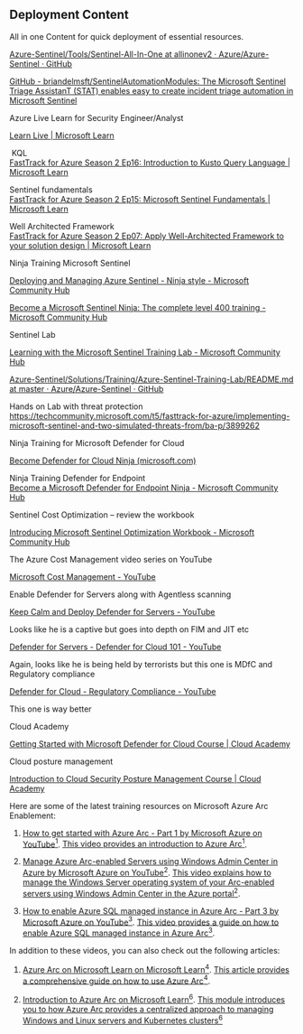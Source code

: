 ## Deployment Content ##

All in one Content for quick deployment of essential resources. 

[<u>Azure-Sentinel/Tools/Sentinel-All-In-One at allinonev2 ·
Azure/Azure-Sentinel ·
GitHub</u>](https://github.com/Azure/Azure-Sentinel/tree/allinonev2/Tools/Sentinel-All-In-One)

[GitHub - briandelmsft/SentinelAutomationModules: The Microsoft Sentinel
Triage AssistanT (STAT) enables easy to create incident triage
automation in Microsoft
Sentinel](https://github.com/briandelmsft/SentinelAutomationModules)

Azure Live Learn for Security Engineer/Analyst

[<u>Learn Live \| Microsoft
Learn</u>](https://learn.microsoft.com/en-us/shows/learn-live/?terms=fasttrack&roles=security-engineer%2Csecurity-operations-analyst)

 KQL  
[FastTrack for Azure Season 2 Ep16: Introduction to Kusto Query Language
\| Microsoft
Learn](https://learn.microsoft.com/en-us/shows/learn-live/fasttrack-for-azure-season-2-ep16-introduction-to-kusto-query-language)

Sentinel fundamentals  
[FastTrack for Azure Season 2 Ep15: Microsoft Sentinel Fundamentals \|
Microsoft
Learn](https://learn.microsoft.com/en-us/shows/learn-live/fasttrack-for-azure-season-2-ep15-microsoft-sentinel-fundamentals)

Well Architected Framework  
[FastTrack for Azure Season 2 Ep07: Apply Well-Architected Framework to
your solution design \| Microsoft
Learn](https://learn.microsoft.com/en-us/shows/learn-live/fasttrack-for-azure-season-2-ep07-apply-well-architected-framework-to-your-solution-design)

Ninja Training Microsoft Sentinel

[Deploying and Managing Azure Sentinel - Ninja style - Microsoft
Community
Hub](https://techcommunity.microsoft.com/t5/microsoft-sentinel-blog/deploying-and-managing-azure-sentinel-ninja-style/ba-p/1858073)

[Become a Microsoft Sentinel Ninja: The complete level 400 training -
Microsoft Community
Hub](https://techcommunity.microsoft.com/t5/microsoft-sentinel-blog/become-a-microsoft-sentinel-ninja-the-complete-level-400/ba-p/1246310#:~:text=Already%20did%20the%20Ninja%20Training%3F%20Check%20what%27s%20new,a%20last%20resort%2C%20send%20an%20e-mail%20to%20MicrosoftSentinel%40microsoft.com.)

Sentinel Lab

[Learning with the Microsoft Sentinel Training Lab - Microsoft Community
Hub](https://techcommunity.microsoft.com/t5/microsoft-sentinel-blog/learning-with-the-microsoft-sentinel-training-lab/ba-p/2953403)

[Azure-Sentinel/Solutions/Training/Azure-Sentinel-Training-Lab/README.md
at master · Azure/Azure-Sentinel ·
GitHub](https://github.com/Azure/Azure-Sentinel/blob/master/Solutions/Training/Azure-Sentinel-Training-Lab/README.md)

Hands on Lab with threat protection  
<https://techcommunity.microsoft.com/t5/fasttrack-for-azure/implementing-microsoft-sentinel-and-two-simulated-threats-from/ba-p/3899262>

Ninja Training for Microsoft Defender for Cloud

[Become Defender for Cloud Ninja
(microsoft.com)](https://techcommunity.microsoft.com/t5/microsoft-defender-for-cloud/become-a-microsoft-defender-for-cloud-ninja/ba-p/1608761)

Ninja Training Defender for Endpoint  
[Become a Microsoft Defender for Endpoint Ninja - Microsoft Community
Hub](https://techcommunity.microsoft.com/t5/microsoft-defender-for-endpoint/become-a-microsoft-defender-for-endpoint-ninja/ba-p/1515647)

Sentinel Cost Optimization – review the workbook

[Introducing Microsoft Sentinel Optimization Workbook - Microsoft
Community
Hub](https://nam06.safelinks.protection.outlook.com/?url=https%3A%2F%2Ftechcommunity.microsoft.com%2Ft5%2Fmicrosoft-sentinel-blog%2Fintroducing-microsoft-sentinel-optimization-workbook%2Fba-p%2F3901489&data=05%7C01%7CAndre.Murrell%40microsoft.com%7C190979e9ffb2453e3f5a08dbc11ee6ef%7C72f988bf86f141af91ab2d7cd011db47%7C1%7C0%7C638316110727859945%7CUnknown%7CTWFpbGZsb3d8eyJWIjoiMC4wLjAwMDAiLCJQIjoiV2luMzIiLCJBTiI6Ik1haWwiLCJXVCI6Mn0%3D%7C3000%7C%7C%7C&sdata=LDdgq77yFzE678Qga%2BA0SEKX6GcWfJBiP3krfk%2BB9qE%3D&reserved=0)

The Azure Cost Management video series on YouTube

[Microsoft Cost Management -
YouTube](https://nam06.safelinks.protection.outlook.com/?url=https%3A%2F%2Fwww.youtube.com%2Fc%2FAzureCostManagement&data=05%7C01%7CAndre.Murrell%40microsoft.com%7C190979e9ffb2453e3f5a08dbc11ee6ef%7C72f988bf86f141af91ab2d7cd011db47%7C1%7C0%7C638316110727859945%7CUnknown%7CTWFpbGZsb3d8eyJWIjoiMC4wLjAwMDAiLCJQIjoiV2luMzIiLCJBTiI6Ik1haWwiLCJXVCI6Mn0%3D%7C3000%7C%7C%7C&sdata=H52MW3N9cnrUf5Te4awNOrj24Bv7XDFggvRibxS3oM0%3D&reserved=0)

Enable Defender for Servers along with Agentless scanning

[Keep Calm and Deploy Defender for Servers -
YouTube](https://nam06.safelinks.protection.outlook.com/?url=https%3A%2F%2Fwww.youtube.com%2Fwatch%3Fv%3DtmssJKXFLEY&data=05%7C01%7CAndre.Murrell%40microsoft.com%7C190979e9ffb2453e3f5a08dbc11ee6ef%7C72f988bf86f141af91ab2d7cd011db47%7C1%7C0%7C638316110727859945%7CUnknown%7CTWFpbGZsb3d8eyJWIjoiMC4wLjAwMDAiLCJQIjoiV2luMzIiLCJBTiI6Ik1haWwiLCJXVCI6Mn0%3D%7C3000%7C%7C%7C&sdata=jYtSqQvuyG4v7z1mmfTCCC%2Bm%2FIv09Nb8kE6JmUl0b10%3D&reserved=0)

Looks like he is a captive but goes into depth on FIM and JIT etc

[Defender for Servers - Defender for Cloud 101 -
YouTube](https://nam06.safelinks.protection.outlook.com/?url=https%3A%2F%2Fwww.youtube.com%2Fwatch%3Fv%3DTtaunBhH5AA&data=05%7C01%7CAndre.Murrell%40microsoft.com%7C190979e9ffb2453e3f5a08dbc11ee6ef%7C72f988bf86f141af91ab2d7cd011db47%7C1%7C0%7C638316110727859945%7CUnknown%7CTWFpbGZsb3d8eyJWIjoiMC4wLjAwMDAiLCJQIjoiV2luMzIiLCJBTiI6Ik1haWwiLCJXVCI6Mn0%3D%7C3000%7C%7C%7C&sdata=t7IhqkZ1XTKO%2B%2FnCnihsL446n1EBazwzj3ADM99AwUc%3D&reserved=0)

Again, looks like he is being held by terrorists but this one is MDfC
and Regulatory compliance

[Defender for Cloud - Regulatory Compliance -
YouTube](https://nam06.safelinks.protection.outlook.com/?url=https%3A%2F%2Fwww.youtube.com%2Fwatch%3Fv%3Dm_tfHVzj2nU&data=05%7C01%7CAndre.Murrell%40microsoft.com%7C190979e9ffb2453e3f5a08dbc11ee6ef%7C72f988bf86f141af91ab2d7cd011db47%7C1%7C0%7C638316110727859945%7CUnknown%7CTWFpbGZsb3d8eyJWIjoiMC4wLjAwMDAiLCJQIjoiV2luMzIiLCJBTiI6Ik1haWwiLCJXVCI6Mn0%3D%7C3000%7C%7C%7C&sdata=gLxgZHMIhuda1xRwqgB%2Fwf3Mx6MI9XvuFyIB8nC%2F1WE%3D&reserved=0)

This one is way better

Cloud Academy

[Getting Started with Microsoft Defender for Cloud Course \| Cloud
Academy](https://nam06.safelinks.protection.outlook.com/?url=https%3A%2F%2Fcloudacademy.com%2Fcourse%2Fgetting-started-microsoft-defender-cloud-2643%2Fintroduction%2F%3Fcontext_resource%3Dlp%26context_id%3D73&data=05%7C01%7CAndre.Murrell%40microsoft.com%7C190979e9ffb2453e3f5a08dbc11ee6ef%7C72f988bf86f141af91ab2d7cd011db47%7C1%7C0%7C638316110727859945%7CUnknown%7CTWFpbGZsb3d8eyJWIjoiMC4wLjAwMDAiLCJQIjoiV2luMzIiLCJBTiI6Ik1haWwiLCJXVCI6Mn0%3D%7C3000%7C%7C%7C&sdata=6%2Fcxch%2Flm17kuDMu85b8iG3wS5CUNLvBYaYYBtGzy5c%3D&reserved=0)

Cloud posture management

[Introduction to Cloud Security Posture Management Course \| Cloud
Academy](https://nam06.safelinks.protection.outlook.com/?url=https%3A%2F%2Fcloudacademy.com%2Fcourse%2Fintroduction-cloud-security-posture-management-3108%2Fintroduction%2F%3Fcontext_resource%3Dlp%26context_id%3D5872&data=05%7C01%7CAndre.Murrell%40microsoft.com%7C190979e9ffb2453e3f5a08dbc11ee6ef%7C72f988bf86f141af91ab2d7cd011db47%7C1%7C0%7C638316110728016203%7CUnknown%7CTWFpbGZsb3d8eyJWIjoiMC4wLjAwMDAiLCJQIjoiV2luMzIiLCJBTiI6Ik1haWwiLCJXVCI6Mn0%3D%7C3000%7C%7C%7C&sdata=l0rzaZZ9LjXTXEt4vTVr1W%2FVUYuXnBMlUkehS1SNz34%3D&reserved=0)

Here are some of the latest training resources on Microsoft Azure Arc
Enablement:

1.  [How to get started with Azure Arc - Part
    1](https://nam06.safelinks.protection.outlook.com/?url=https%3A%2F%2Fwww.youtube.com%2Fwatch%3Fv%3DPlyIoPx3kms&data=05%7C01%7CAndre.Murrell%40microsoft.com%7C190979e9ffb2453e3f5a08dbc11ee6ef%7C72f988bf86f141af91ab2d7cd011db47%7C1%7C0%7C638316110728328725%7CUnknown%7CTWFpbGZsb3d8eyJWIjoiMC4wLjAwMDAiLCJQIjoiV2luMzIiLCJBTiI6Ik1haWwiLCJXVCI6Mn0%3D%7C3000%7C%7C%7C&sdata=l%2FkTpZ82hIrZOTw6u6sydorSMsS1Q%2BBgYMRkjZxc6Ms%3D&reserved=0)[ by
    Microsoft Azure on
    YouTube](https://nam06.safelinks.protection.outlook.com/?url=https%3A%2F%2Fwww.bing.com%2Fsearch%3Fq%3Dcost%2Bmanagement%2Bvideos%2Bazure%26cvid%3D80fbd3c345564df6b35f750b99ea29e2%26gs_lcrp%3DEgZjaHJvbWUyBggAEEUYOTIECAEQADIECAIQADIECAMQADIECAQQADIECAUQADIECAYQADIECAcQADIECAgQADIHCAkQRRj8VdIBCDQwMThqMGo0qAIAsAIA%26FORM%3DANAB01%26PC%3DW099%26showconv%3D1&data=05%7C01%7CAndre.Murrell%40microsoft.com%7C190979e9ffb2453e3f5a08dbc11ee6ef%7C72f988bf86f141af91ab2d7cd011db47%7C1%7C0%7C638316110728484941%7CUnknown%7CTWFpbGZsb3d8eyJWIjoiMC4wLjAwMDAiLCJQIjoiV2luMzIiLCJBTiI6Ik1haWwiLCJXVCI6Mn0%3D%7C3000%7C%7C%7C&sdata=LLKchqITjaCgZ5NPGwbQMJacGY8nsUqybN2BFjfqU58%3D&reserved=0)[<sup>1</sup>](https://nam06.safelinks.protection.outlook.com/?url=https%3A%2F%2Fwww.youtube.com%2Fwatch%3Fv%3DPlyIoPx3kms&data=05%7C01%7CAndre.Murrell%40microsoft.com%7C190979e9ffb2453e3f5a08dbc11ee6ef%7C72f988bf86f141af91ab2d7cd011db47%7C1%7C0%7C638316110728484941%7CUnknown%7CTWFpbGZsb3d8eyJWIjoiMC4wLjAwMDAiLCJQIjoiV2luMzIiLCJBTiI6Ik1haWwiLCJXVCI6Mn0%3D%7C3000%7C%7C%7C&sdata=DpZA5birKHIlUzquBP9GJuzJ8VWURch3GBvMT9fpuMw%3D&reserved=0). [This
    video provides an introduction to Azure
    Arc<sup>1</sup>](https://nam06.safelinks.protection.outlook.com/?url=https%3A%2F%2Fwww.youtube.com%2Fwatch%3Fv%3DPlyIoPx3kms&data=05%7C01%7CAndre.Murrell%40microsoft.com%7C190979e9ffb2453e3f5a08dbc11ee6ef%7C72f988bf86f141af91ab2d7cd011db47%7C1%7C0%7C638316110728484941%7CUnknown%7CTWFpbGZsb3d8eyJWIjoiMC4wLjAwMDAiLCJQIjoiV2luMzIiLCJBTiI6Ik1haWwiLCJXVCI6Mn0%3D%7C3000%7C%7C%7C&sdata=DpZA5birKHIlUzquBP9GJuzJ8VWURch3GBvMT9fpuMw%3D&reserved=0).

2.  [Manage Azure Arc-enabled Servers using Windows Admin Center in
    Azure](https://nam06.safelinks.protection.outlook.com/?url=https%3A%2F%2Fwww.youtube.com%2Fwatch%3Fv%3D4ptl27a6nPc&data=05%7C01%7CAndre.Murrell%40microsoft.com%7C190979e9ffb2453e3f5a08dbc11ee6ef%7C72f988bf86f141af91ab2d7cd011db47%7C1%7C0%7C638316110728484941%7CUnknown%7CTWFpbGZsb3d8eyJWIjoiMC4wLjAwMDAiLCJQIjoiV2luMzIiLCJBTiI6Ik1haWwiLCJXVCI6Mn0%3D%7C3000%7C%7C%7C&sdata=IGT2ngGI0%2BCuRWnQiVbbtOEdDj4qwWt4%2BW8iVocDOjg%3D&reserved=0)[ by
    Microsoft Azure on
    YouTube](https://nam06.safelinks.protection.outlook.com/?url=https%3A%2F%2Fwww.bing.com%2Fsearch%3Fq%3Dcost%2Bmanagement%2Bvideos%2Bazure%26cvid%3D80fbd3c345564df6b35f750b99ea29e2%26gs_lcrp%3DEgZjaHJvbWUyBggAEEUYOTIECAEQADIECAIQADIECAMQADIECAQQADIECAUQADIECAYQADIECAcQADIECAgQADIHCAkQRRj8VdIBCDQwMThqMGo0qAIAsAIA%26FORM%3DANAB01%26PC%3DW099%26showconv%3D1&data=05%7C01%7CAndre.Murrell%40microsoft.com%7C190979e9ffb2453e3f5a08dbc11ee6ef%7C72f988bf86f141af91ab2d7cd011db47%7C1%7C0%7C638316110728484941%7CUnknown%7CTWFpbGZsb3d8eyJWIjoiMC4wLjAwMDAiLCJQIjoiV2luMzIiLCJBTiI6Ik1haWwiLCJXVCI6Mn0%3D%7C3000%7C%7C%7C&sdata=LLKchqITjaCgZ5NPGwbQMJacGY8nsUqybN2BFjfqU58%3D&reserved=0)[<sup>2</sup>](https://nam06.safelinks.protection.outlook.com/?url=https%3A%2F%2Fwww.youtube.com%2Fwatch%3Fv%3D4ptl27a6nPc&data=05%7C01%7CAndre.Murrell%40microsoft.com%7C190979e9ffb2453e3f5a08dbc11ee6ef%7C72f988bf86f141af91ab2d7cd011db47%7C1%7C0%7C638316110728484941%7CUnknown%7CTWFpbGZsb3d8eyJWIjoiMC4wLjAwMDAiLCJQIjoiV2luMzIiLCJBTiI6Ik1haWwiLCJXVCI6Mn0%3D%7C3000%7C%7C%7C&sdata=IGT2ngGI0%2BCuRWnQiVbbtOEdDj4qwWt4%2BW8iVocDOjg%3D&reserved=0). [This
    video explains how to manage the Windows Server operating system of
    your Arc-enabled servers using Windows Admin Center in the Azure
    portal<sup>2</sup>](https://nam06.safelinks.protection.outlook.com/?url=https%3A%2F%2Fwww.youtube.com%2Fwatch%3Fv%3D4ptl27a6nPc&data=05%7C01%7CAndre.Murrell%40microsoft.com%7C190979e9ffb2453e3f5a08dbc11ee6ef%7C72f988bf86f141af91ab2d7cd011db47%7C1%7C0%7C638316110728484941%7CUnknown%7CTWFpbGZsb3d8eyJWIjoiMC4wLjAwMDAiLCJQIjoiV2luMzIiLCJBTiI6Ik1haWwiLCJXVCI6Mn0%3D%7C3000%7C%7C%7C&sdata=IGT2ngGI0%2BCuRWnQiVbbtOEdDj4qwWt4%2BW8iVocDOjg%3D&reserved=0).

3.  [How to enable Azure SQL managed instance in Azure Arc - Part
    3](https://nam06.safelinks.protection.outlook.com/?url=https%3A%2F%2Fwww.youtube.com%2Fwatch%3Fv%3Dn4UkJWD14Pk&data=05%7C01%7CAndre.Murrell%40microsoft.com%7C190979e9ffb2453e3f5a08dbc11ee6ef%7C72f988bf86f141af91ab2d7cd011db47%7C1%7C0%7C638316110728484941%7CUnknown%7CTWFpbGZsb3d8eyJWIjoiMC4wLjAwMDAiLCJQIjoiV2luMzIiLCJBTiI6Ik1haWwiLCJXVCI6Mn0%3D%7C3000%7C%7C%7C&sdata=gg0BMpkZDsNUSv2LNwn9d3ENxuN9U7SrAzVd1hje%2BS4%3D&reserved=0)[ by
    Microsoft Azure on
    YouTube](https://nam06.safelinks.protection.outlook.com/?url=https%3A%2F%2Fwww.bing.com%2Fsearch%3Fq%3Dcost%2Bmanagement%2Bvideos%2Bazure%26cvid%3D80fbd3c345564df6b35f750b99ea29e2%26gs_lcrp%3DEgZjaHJvbWUyBggAEEUYOTIECAEQADIECAIQADIECAMQADIECAQQADIECAUQADIECAYQADIECAcQADIECAgQADIHCAkQRRj8VdIBCDQwMThqMGo0qAIAsAIA%26FORM%3DANAB01%26PC%3DW099%26showconv%3D1&data=05%7C01%7CAndre.Murrell%40microsoft.com%7C190979e9ffb2453e3f5a08dbc11ee6ef%7C72f988bf86f141af91ab2d7cd011db47%7C1%7C0%7C638316110728484941%7CUnknown%7CTWFpbGZsb3d8eyJWIjoiMC4wLjAwMDAiLCJQIjoiV2luMzIiLCJBTiI6Ik1haWwiLCJXVCI6Mn0%3D%7C3000%7C%7C%7C&sdata=LLKchqITjaCgZ5NPGwbQMJacGY8nsUqybN2BFjfqU58%3D&reserved=0)[<sup>3</sup>](https://nam06.safelinks.protection.outlook.com/?url=https%3A%2F%2Fwww.youtube.com%2Fwatch%3Fv%3Dn4UkJWD14Pk&data=05%7C01%7CAndre.Murrell%40microsoft.com%7C190979e9ffb2453e3f5a08dbc11ee6ef%7C72f988bf86f141af91ab2d7cd011db47%7C1%7C0%7C638316110728484941%7CUnknown%7CTWFpbGZsb3d8eyJWIjoiMC4wLjAwMDAiLCJQIjoiV2luMzIiLCJBTiI6Ik1haWwiLCJXVCI6Mn0%3D%7C3000%7C%7C%7C&sdata=gg0BMpkZDsNUSv2LNwn9d3ENxuN9U7SrAzVd1hje%2BS4%3D&reserved=0). [This
    video provides a guide on how to enable Azure SQL managed instance
    in Azure
    Arc](https://nam06.safelinks.protection.outlook.com/?url=https%3A%2F%2Fwww.youtube.com%2Fwatch%3Fv%3Dn4UkJWD14Pk&data=05%7C01%7CAndre.Murrell%40microsoft.com%7C190979e9ffb2453e3f5a08dbc11ee6ef%7C72f988bf86f141af91ab2d7cd011db47%7C1%7C0%7C638316110728484941%7CUnknown%7CTWFpbGZsb3d8eyJWIjoiMC4wLjAwMDAiLCJQIjoiV2luMzIiLCJBTiI6Ik1haWwiLCJXVCI6Mn0%3D%7C3000%7C%7C%7C&sdata=gg0BMpkZDsNUSv2LNwn9d3ENxuN9U7SrAzVd1hje%2BS4%3D&reserved=0)[<sup>3</sup>](https://nam06.safelinks.protection.outlook.com/?url=https%3A%2F%2Fwww.youtube.com%2Fwatch%3Fv%3Dn4UkJWD14Pk&data=05%7C01%7CAndre.Murrell%40microsoft.com%7C190979e9ffb2453e3f5a08dbc11ee6ef%7C72f988bf86f141af91ab2d7cd011db47%7C1%7C0%7C638316110728641220%7CUnknown%7CTWFpbGZsb3d8eyJWIjoiMC4wLjAwMDAiLCJQIjoiV2luMzIiLCJBTiI6Ik1haWwiLCJXVCI6Mn0%3D%7C3000%7C%7C%7C&sdata=L6MplCJA3KWhzdPVbWXUJlQ1YqZYzgtlWVRIwa7%2FaPw%3D&reserved=0).

In addition to these videos, you can also check out the following
articles:

1.  [Azure Arc on Microsoft Learn on Microsoft
    Learn<sup>4</sup>](https://nam06.safelinks.protection.outlook.com/?url=https%3A%2F%2Flearn.microsoft.com%2Fen-us%2Ftraining%2Fazure%2Farc&data=05%7C01%7CAndre.Murrell%40microsoft.com%7C190979e9ffb2453e3f5a08dbc11ee6ef%7C72f988bf86f141af91ab2d7cd011db47%7C1%7C0%7C638316110728641220%7CUnknown%7CTWFpbGZsb3d8eyJWIjoiMC4wLjAwMDAiLCJQIjoiV2luMzIiLCJBTiI6Ik1haWwiLCJXVCI6Mn0%3D%7C3000%7C%7C%7C&sdata=alvXaj%2F3Wt724NF9FyurJadBCU6Hsndo4uXy%2FLA%2Ffws%3D&reserved=0). [This
    article provides a comprehensive guide on how to use Azure
    Arc](https://nam06.safelinks.protection.outlook.com/?url=https%3A%2F%2Fwww.bing.com%2Fsearch%3Fq%3Dcost%2Bmanagement%2Bvideos%2Bazure%26cvid%3D80fbd3c345564df6b35f750b99ea29e2%26gs_lcrp%3DEgZjaHJvbWUyBggAEEUYOTIECAEQADIECAIQADIECAMQADIECAQQADIECAUQADIECAYQADIECAcQADIECAgQADIHCAkQRRj8VdIBCDQwMThqMGo0qAIAsAIA%26FORM%3DANAB01%26PC%3DW099%26showconv%3D1&data=05%7C01%7CAndre.Murrell%40microsoft.com%7C190979e9ffb2453e3f5a08dbc11ee6ef%7C72f988bf86f141af91ab2d7cd011db47%7C1%7C0%7C638316110728641220%7CUnknown%7CTWFpbGZsb3d8eyJWIjoiMC4wLjAwMDAiLCJQIjoiV2luMzIiLCJBTiI6Ik1haWwiLCJXVCI6Mn0%3D%7C3000%7C%7C%7C&sdata=%2Fjc7kU%2BytUKkAatp%2BrBbJWvbGC%2FIsLFzvLK%2Bt3ILm5g%3D&reserved=0)[<sup>4</sup>](https://nam06.safelinks.protection.outlook.com/?url=https%3A%2F%2Flearn.microsoft.com%2Fen-us%2Ftraining%2Fazure%2Farc&data=05%7C01%7CAndre.Murrell%40microsoft.com%7C190979e9ffb2453e3f5a08dbc11ee6ef%7C72f988bf86f141af91ab2d7cd011db47%7C1%7C0%7C638316110728641220%7CUnknown%7CTWFpbGZsb3d8eyJWIjoiMC4wLjAwMDAiLCJQIjoiV2luMzIiLCJBTiI6Ik1haWwiLCJXVCI6Mn0%3D%7C3000%7C%7C%7C&sdata=alvXaj%2F3Wt724NF9FyurJadBCU6Hsndo4uXy%2FLA%2Ffws%3D&reserved=0).

2.  [Introduction to Azure
    Arc](https://nam06.safelinks.protection.outlook.com/?url=https%3A%2F%2Flearn.microsoft.com%2Fen-us%2Ftraining%2Fmodules%2Fintro-to-azure-arc%2F&data=05%7C01%7CAndre.Murrell%40microsoft.com%7C190979e9ffb2453e3f5a08dbc11ee6ef%7C72f988bf86f141af91ab2d7cd011db47%7C1%7C0%7C638316110728641220%7CUnknown%7CTWFpbGZsb3d8eyJWIjoiMC4wLjAwMDAiLCJQIjoiV2luMzIiLCJBTiI6Ik1haWwiLCJXVCI6Mn0%3D%7C3000%7C%7C%7C&sdata=zLkOa43WuRRN%2FJF7UVu6E9fILO9k9Te0j1DMu8xBWhM%3D&reserved=0)[ on
    Microsoft
    Learn](https://nam06.safelinks.protection.outlook.com/?url=https%3A%2F%2Fwww.bing.com%2Fsearch%3Fq%3Dcost%2Bmanagement%2Bvideos%2Bazure%26cvid%3D80fbd3c345564df6b35f750b99ea29e2%26gs_lcrp%3DEgZjaHJvbWUyBggAEEUYOTIECAEQADIECAIQADIECAMQADIECAQQADIECAUQADIECAYQADIECAcQADIECAgQADIHCAkQRRj8VdIBCDQwMThqMGo0qAIAsAIA%26FORM%3DANAB01%26PC%3DW099%26showconv%3D1&data=05%7C01%7CAndre.Murrell%40microsoft.com%7C190979e9ffb2453e3f5a08dbc11ee6ef%7C72f988bf86f141af91ab2d7cd011db47%7C1%7C0%7C638316110728641220%7CUnknown%7CTWFpbGZsb3d8eyJWIjoiMC4wLjAwMDAiLCJQIjoiV2luMzIiLCJBTiI6Ik1haWwiLCJXVCI6Mn0%3D%7C3000%7C%7C%7C&sdata=%2Fjc7kU%2BytUKkAatp%2BrBbJWvbGC%2FIsLFzvLK%2Bt3ILm5g%3D&reserved=0)[<sup>6</sup>](https://nam06.safelinks.protection.outlook.com/?url=https%3A%2F%2Flearn.microsoft.com%2Fen-us%2Ftraining%2Fmodules%2Fintro-to-azure-arc%2F&data=05%7C01%7CAndre.Murrell%40microsoft.com%7C190979e9ffb2453e3f5a08dbc11ee6ef%7C72f988bf86f141af91ab2d7cd011db47%7C1%7C0%7C638316110728797427%7CUnknown%7CTWFpbGZsb3d8eyJWIjoiMC4wLjAwMDAiLCJQIjoiV2luMzIiLCJBTiI6Ik1haWwiLCJXVCI6Mn0%3D%7C3000%7C%7C%7C&sdata=W8E%2B%2BF98JDnuGtXpzmFfATCqVE3J77AVe8EHlY2puSc%3D&reserved=0). [This
    module introduces you to how Azure Arc provides a centralized
    approach to managing Windows and Linux servers and Kubernetes
    clusters](https://nam06.safelinks.protection.outlook.com/?url=https%3A%2F%2Fwww.bing.com%2Faclk%3Fld%3De8AgR8N3gbD7Sisn136GPpbDVUCUxQJJDWwvU3_wvJ9bpLLYOThDCylP6kWw2gerhMOfAiVanlkcRT1NSdxEgK4bjXQi9-dXOoz52rkMTk3ccT5mGAseASvFIP6IYE8K7xM4G8aIfp3u1H3jdWOq4Jri-Hj3MKmVkUiEIRwSh1xOhe00Id%26u%3DaHR0cHMlM2ElMmYlMmZ3d3cucGx1cmFsc2lnaHQuY29tJTJmY291cnNlcyUyZmF6dXJlLWZ1bmRhbWVudGFscyUzZnV0bV9zb3VyY2UlM2RiaW5nJTI2dXRtX21lZGl1bSUzZHBhaWQtc2VhcmNoJTI2dXRtX2NhbXBhaWduJTNkdXBza2lsbGluZy1hbmQtcmVza2lsbGluZyUyNnV0bV90ZXJtJTNkc3NpLW5hLWJpbmctdXMtZHluYW1pYyUyNnV0bV9jb250ZW50JTNkZnJlZS10cmlhbCUyNm1zY2xraWQlM2Q5MDMxMzYzZWZmNmYxYjJhMmYxZDUzMjllMGU0YWE4MA%26rlid%3D9031363eff6f1b2a2f1d5329e0e4aa80&data=05%7C01%7CAndre.Murrell%40microsoft.com%7C190979e9ffb2453e3f5a08dbc11ee6ef%7C72f988bf86f141af91ab2d7cd011db47%7C1%7C0%7C638316110728797427%7CUnknown%7CTWFpbGZsb3d8eyJWIjoiMC4wLjAwMDAiLCJQIjoiV2luMzIiLCJBTiI6Ik1haWwiLCJXVCI6Mn0%3D%7C3000%7C%7C%7C&sdata=LfWGzP%2F8HPyJhGt6FYrPrNVk7yKwDn6LIt5%2B34hcmgQ%3D&reserved=0)[<sup>6</sup>](https://nam06.safelinks.protection.outlook.com/?url=https%3A%2F%2Flearn.microsoft.com%2Fen-us%2Ftraining%2Fmodules%2Fintro-to-azure-arc%2F&data=05%7C01%7CAndre.Murrell%40microsoft.com%7C190979e9ffb2453e3f5a08dbc11ee6ef%7C72f988bf86f141af91ab2d7cd011db47%7C1%7C0%7C638316110728797427%7CUnknown%7CTWFpbGZsb3d8eyJWIjoiMC4wLjAwMDAiLCJQIjoiV2luMzIiLCJBTiI6Ik1haWwiLCJXVCI6Mn0%3D%7C3000%7C%7C%7C&sdata=W8E%2B%2BF98JDnuGtXpzmFfATCqVE3J77AVe8EHlY2puSc%3D&reserved=0)
